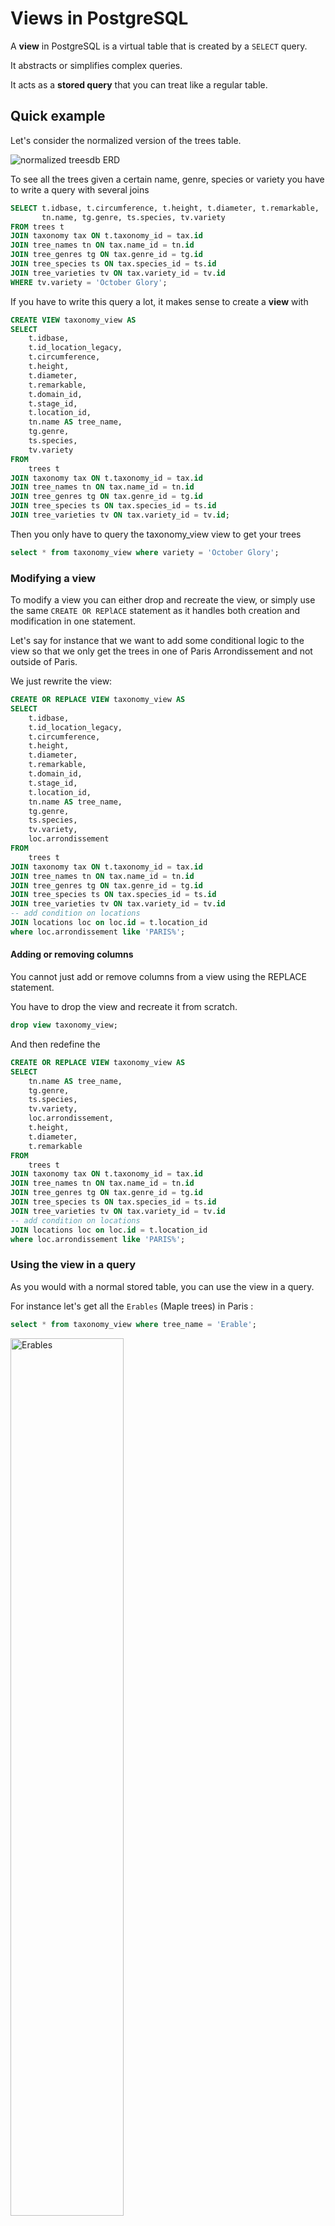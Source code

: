 # Views in PostgreSQL

A **view** in PostgreSQL is a virtual table that is created by a `SELECT` query.

It abstracts or simplifies complex queries.

It acts as a **stored query** that you can treat like a regular table.

## Quick example

Let's consider the normalized version of the trees table.

![normalized treesdb ERD](./../../img/ERD_v03.png)

To see all the trees given a certain name, genre, species or variety you have to write a query with several joins

```sql
SELECT t.idbase, t.circumference, t.height, t.diameter, t.remarkable,
       tn.name, tg.genre, ts.species, tv.variety
FROM trees t
JOIN taxonomy tax ON t.taxonomy_id = tax.id
JOIN tree_names tn ON tax.name_id = tn.id
JOIN tree_genres tg ON tax.genre_id = tg.id
JOIN tree_species ts ON tax.species_id = ts.id
JOIN tree_varieties tv ON tax.variety_id = tv.id
WHERE tv.variety = 'October Glory';
```

If you have to write this query a lot, it makes sense to create a **view** with

```sql
CREATE VIEW taxonomy_view AS
SELECT
    t.idbase,
    t.id_location_legacy,
    t.circumference,
    t.height,
    t.diameter,
    t.remarkable,
    t.domain_id,
    t.stage_id,
    t.location_id,
    tn.name AS tree_name,
    tg.genre,
    ts.species,
    tv.variety
FROM
    trees t
JOIN taxonomy tax ON t.taxonomy_id = tax.id
JOIN tree_names tn ON tax.name_id = tn.id
JOIN tree_genres tg ON tax.genre_id = tg.id
JOIN tree_species ts ON tax.species_id = ts.id
JOIN tree_varieties tv ON tax.variety_id = tv.id;
```

Then you only have to query the taxonomy_view view to get your trees

```sql
select * from taxonomy_view where variety = 'October Glory';
```

### Modifying a view

To modify a view you can either drop and recreate the view, or simply use the same `CREATE OR REPlACE` statement as it handles both creation and modification in one statement.

Let's say for instance that we want to add some conditional logic to the view so that we only get the trees in one of Paris Arrondissement and not outside of Paris.

We just rewrite the view:

```sql
CREATE OR REPLACE VIEW taxonomy_view AS
SELECT
    t.idbase,
    t.id_location_legacy,
    t.circumference,
    t.height,
    t.diameter,
    t.remarkable,
    t.domain_id,
    t.stage_id,
    t.location_id,
    tn.name AS tree_name,
    tg.genre,
    ts.species,
    tv.variety,
    loc.arrondissement
FROM
    trees t
JOIN taxonomy tax ON t.taxonomy_id = tax.id
JOIN tree_names tn ON tax.name_id = tn.id
JOIN tree_genres tg ON tax.genre_id = tg.id
JOIN tree_species ts ON tax.species_id = ts.id
JOIN tree_varieties tv ON tax.variety_id = tv.id
-- add condition on locations
JOIN locations loc on loc.id = t.location_id
where loc.arrondissement like 'PARIS%';
```

#### Adding or removing columns

You cannot just add or remove columns from a view using the REPLACE statement.

You have to drop the view and recreate it from scratch.

```sql
drop view taxonomy_view;
```

And then redefine the

```sql
CREATE OR REPLACE VIEW taxonomy_view AS
SELECT
    tn.name AS tree_name,
    tg.genre,
    ts.species,
    tv.variety,
    loc.arrondissement,
    t.height,
    t.diameter,
    t.remarkable
FROM
    trees t
JOIN taxonomy tax ON t.taxonomy_id = tax.id
JOIN tree_names tn ON tax.name_id = tn.id
JOIN tree_genres tg ON tax.genre_id = tg.id
JOIN tree_species ts ON tax.species_id = ts.id
JOIN tree_varieties tv ON tax.variety_id = tv.id
-- add condition on locations
JOIN locations loc on loc.id = t.location_id
where loc.arrondissement like 'PARIS%';
```

### Using the view in a query

As you would with a normal stored table, you can use the view in a query.

For instance let's get all the `Erables` (Maple trees) in Paris :

```sql
select * from taxonomy_view where tree_name = 'Erable';
```

<img src ="./../../img/erable_du_Japon_feuillage_parc_floral_Paris_automne.jpg" alt="Erables" style="width:60%">

## Things to know

### A VIEW is a Virtual Table

A view does not store data itself.

When you query a view, PostgreSQL executes the underlying `SELECT` statement and returns the result set as if it were a table.

Remember : we saw that **Everything is a relation**

### Encapsulation, Simplicity and Abstraction

- Views **simplify** complex queries by **encapsulating** them into a single, reusable entity.
- If the underlying database structure changes, you can update the view without affecting user queries. Views provide a layer of **abstraction** over the physical schema.
- Users can select from a view without needing to know the underlying table structure or join conditions.

#### Clean data

A strong use case for VIEWS is to weed out all the noise and anomalies from a messy dataset and working on good quality records only. For instance, we could add conditions in the VIEW on the presence of values for dimensions, stage, domains etc ... (`NOT NULL`), so that a dashboard only reflects the high quality data.

#### Security and separation of concerns

Views can restrict access to specific data. For instance, you can create a view that only exposes certain columns of a table, thereby limiting what data users can see.

#### Maintenance

Views can be updated or dropped without affecting the underlying tables. However, changing the structure of underlying tables might require updating the associated views.

#### Performance can become an issue

Since views are not stored with the data but are generated on the fly, complex views with multiple joins or subqueries can lead to performance issues, especially with large datasets.

#### Design question

In a data processing pipeline (ETL), where should data transformation happen ?

- close to the data extraction layer: in the sql queries that retrieve the data
- in a higher level : dedicated python app

## Exercise

Connect on your local to the normalized version of the treesdb (`treesdb_v03`).

- Create a view that returns
  - a tree id,
  - domain
  - location arrondissement
  - height and circumference
- and filters so that stage_id is not null
- query the view to get the trees only outside of Paris
- EXPLAIN the view: select * from view_name;

## Materialized Views

PostgreSQL also supports **materialized views**, which store the result of the `SELECT` query physically on disk.

This is useful

- to improve performance for complex queries
- but materialized views require manual or scheduled refreshing to keep the data up to date.

materialized views are worth considering when there are no other better solutions.

see <https://www.postgresql.org/docs/current/rules-materializedviews.html> and  <https://www.postgresqltutorial.com/postgresql-views/postgresql-materialized-views/>

### Creating a Materialized View in PostgreSQL

To create a materialized view in PostgreSQL, you use the `CREATE MATERIALIZED VIEW` statement, which is similar to creating a regular view but with the `MATERIALIZED` keyword added.

#### Syntax to Create a Materialized View

```sql
CREATE MATERIALIZED VIEW view_name AS
SELECT columns
FROM table_name
WHERE conditions;
```

### REFRESH MATERIALIZED VIEW

To load data into a materialized view, you use the  REFRESH MATERIALIZED VIEW statement:

```sql
REFRESH MATERIALIZED VIEW view_name;
```

However, when you refresh data for a materialized view, PostgreSQL locks the underlying tables.
Consequently, you will not be able to retrieve data from underlying tables while data is loading into the view.

To avoid this, you can use the CONCURRENTLY option.

```sql
REFRESH MATERIALIZED VIEW CONCURRENTLY view_name;
```

With the CONCURRENTLY option, PostgreSQL creates a temporary updated version of the materialized view, compares two versions, and performs INSERT and UPDATE only the differences.

### Triggering the refresh

To make the process automatic, we can

- create a schedule : a job that runs regularly and executes the `REFRESH MATERIALIZED VIEW view_name;` query
- create a  **trigger** to execute the REFRESH command. A trigger can be executed each time one of the tables in the view definition is modified.

### Pros and Cons of Materialized Views in PostgreSQL

Materialized views are a powerful feature in PostgreSQL, providing a way to store the results of a query physically on disk, which can significantly improve performance for certain types of queries. However, they also come with trade-offs.

Here's an overview of the pros and cons:

| Pros | Cons |
|------|------|
| **Performance Improvement**<br>- Faster query execution<br>- Reduced computation time | **Data Staleness**<br>- Potential for outdated information |
| **Data Aggregation and Summarization**<br>- Efficient pre-aggregated data storage | **Maintenance Overhead**<br>- Requires explicit, potentially resource-intensive refreshing |
| **Offloading Complex Queries**<br>- Handles complex calculations, joins, and subqueries | **Storage Space**<br>- Consumes additional disk space |
| **Data Snapshot**<br>- Provides stable dataset for historical analysis | **Data Consistency Challenges**<br>- Complexity in maintaining consistency with base tables |
| **Ease of Use**<br>- Simplifies query logic in application layer | **Write Performance Impact**<br>- Possible slowdown for insert/update/delete operations |
| | **Implementation Complexity**<br>- May require complex refresh strategies (e.g., triggers, scheduled jobs) |

> **Materialized views**  are particularly useful in scenarios where data doesn't change frequently or where the cost of occasional refreshes is outweighed by the performance benefits.

## Summary

- **Views** are virtual tables created by SELECT queries.
- They simplify complex queries and provide abstraction.
- Views don't store data themselves.
- Changing underlying tables may requires updating associated views.
- Complex views can lead to performance issues with large datasets.

and

- **Materialized views** store query results physically on disk.
- Materialized views require refreshing to keep data up-to-date.
- They're useful for infrequently changing data or when benefits outweigh refresh costs.
